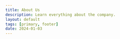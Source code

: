 ```yaml
---
title: About Us
description: Learn everything about the company.
layout: default
tags: [primary, footer]
date: 2024-01-03
---
```

